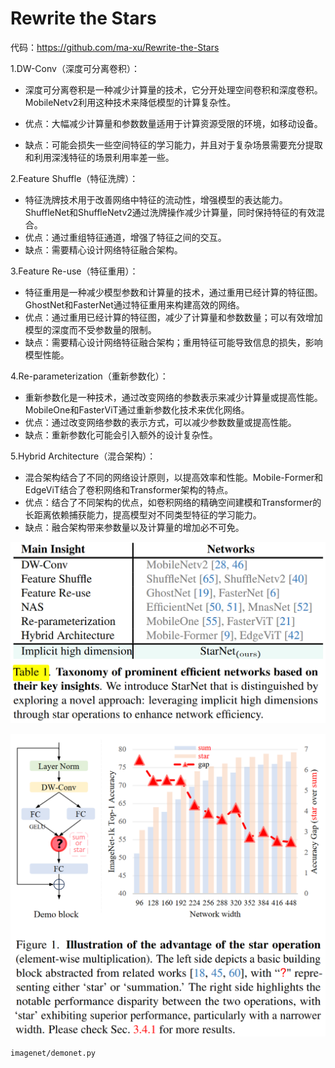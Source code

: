 # Rewrite the Stars

代码：https://github.com/ma-xu/Rewrite-the-Stars

1.DW-Conv（深度可分离卷积）：

- 深度可分离卷积是一种减少计算量的技术，它分开处理空间卷积和深度卷积。MobileNetv2利用这种技术来降低模型的计算复杂性。
- 优点：大幅减少计算量和参数数量适用于计算资源受限的环境，如移动设备。

- 缺点：可能会损失一些空间特征的学习能力，并且对于复杂场景需要充分提取和利用深浅特征的场景利用率差一些。

2.Feature Shuffle（特征洗牌）：

- 特征洗牌技术用于改善网络中特征的流动性，增强模型的表达能力。ShuffleNet和ShuffleNetv2通过洗牌操作减少计算量，同时保持特征的有效混合。
- 优点：通过重组特征通道，增强了特征之间的交互。
-  缺点：需要精心设计网络特征融合架构。

3.Feature Re-use（特征重用）：

- 特征重用是一种减少模型参数和计算量的技术，通过重用已经计算的特征图。GhostNet和FasterNet通过特征重用来构建高效的网络。
- 优点：通过重用已经计算的特征图，减少了计算量和参数数量；可以有效增加模型的深度而不受参数量的限制。 
- 缺点：需要精心设计网络特征融合架构；重用特征可能导致信息的损失，影响模型性能。

4.Re-parameterization（重新参数化）：

- 重新参数化是一种技术，通过改变网络的参数表示来减少计算量或提高性能。MobileOne和FasterViT通过重新参数化技术来优化网络。 
- 优点：通过改变网络参数的表示方式，可以减少参数数量或提高性能。
- 缺点：重新参数化可能会引入额外的设计复杂性。

5.Hybrid Architecture（混合架构）： 

- 混合架构结合了不同的网络设计原则，以提高效率和性能。Mobile-Former和EdgeViT结合了卷积网络和Transformer架构的特点。
- 优点：结合了不同架构的优点，如卷积网络的精确空间建模和Transformer的长距离依赖捕获能力，提高模型对不同类型特征的学习能力。
-  缺点：融合架构带来参数量以及计算量的增加必不可免。   



![1722911749199](assets/1722911749199.png)



![1722914299289](assets/1722914299289.png)

`imagenet/demonet.py`

